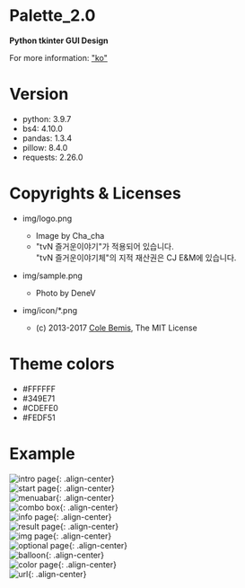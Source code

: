 # Palette_2.0
**Python tkinter GUI Design**

For more information: ["ko"](https://denev6.github.io/palette2/)  


# Version

- python: 3.9.7
- bs4: 4.10.0
- pandas: 1.3.4
- pillow: 8.4.0
- requests: 2.26.0

# Copyrights & Licenses

- img/logo.png
  - Image by Cha_cha
  - "tvN 즐거운이야기"가 적용되어 있습니다.  
    "tvN 즐거운이야기체"의 지적 재산권은 CJ E&M에 있습니다.

- img/sample.png
  - Photo by DeneV

- img/icon/*.png
  - (c) 2013-2017 [Cole Bemis](https://github.com/feathericons/feather), The MIT License

# Theme colors

- #FFFFFF
- #349E71
- #CDEFE0
- #FEDF51

# Example

![intro page](/preview/intropage.png){: .align-center}  
![start page](/preview/startpage.png){: .align-center}  
![menuabar](/preview/menubar.png){: .align-center}  
![combo box](/preview/combobox.png){: .align-center}  
![info page](/preview/infopage.png){: .align-center}  
![result page](/preview/resultpage.png){: .align-center}  
![img page](/preview/imgpage.png){: .align-center}  
![optional page](/preview/optionalpage.png){: .align-center}  
![balloon](/preview/balloon.png){: .align-center}  
![color page](/preview/color.png){: .align-center}  
![url](/preview/url.png){: .align-center}  
